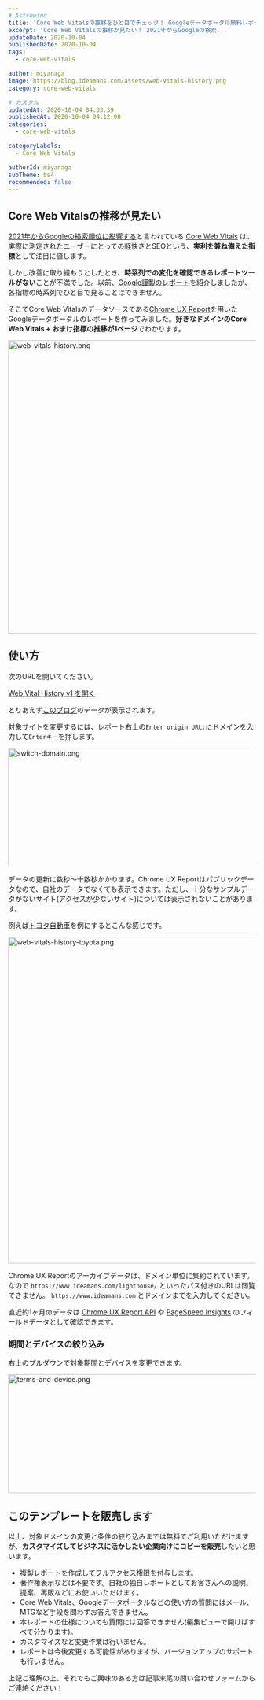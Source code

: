 ```yaml
---
# Astrowind
title: 'Core Web Vitalsの推移をひと目でチェック！ Googleデータポータル無料レポートを公開'
excerpt: 'Core Web Vitalsの推移が見たい！ 2021年からGoogleの検索...'
updateDate: 2020-10-04
publishedDate: 2020-10-04
tags: 
  - core-web-vitals

author: miyanaga
image: https://blog.ideamans.com/assets/web-vitals-history.png
category: core-web-vitals

# カスタム
updatedAt: 2020-10-04 04:33:39
publishedAt: 2020-10-04 04:12:00
categories: 
  - core-web-vitals

categoryLabels: 
  - Core Web Vitals

authorId: miyanaga
subTheme: bs4
recommended: false
---
```


## Core Web Vitalsの推移が見たい

[2021年からGoogleの検索順位に影響する](https://webtan.impress.co.jp/e/2020/06/05/36210)と言われている [Core Web Vitals](https://developers-jp.googleblog.com/2020/05/web-vitals.html) は、実際に測定されたユーザーにとっての軽快さとSEOという、**実利を兼ね備えた指標**として注目に値します。

しかし改善に取り組もうとしたとき、**時系列での変化を確認できるレポートツールがない**ことが不満でした。以前、[Google謹製のレポート](https://blog.ideamans.com/2020/06/core-web-vitals-datastudio-reporting.html)を紹介しましたが、各指標の時系列でひと目で見ることはできません。

そこでCore Web Vitalsのデータソースである[Chrome UX Report](https://developers.google.com/web/tools/chrome-user-experience-report)を用いたGoogleデータポータルのレポートを作ってみました。**好きなドメインのCore Web Vitals + おまけ指標の推移が1ページ**でわかります。

<img alt="web-vitals-history.png" src="https://blog.ideamans.com/assets_c/2020/10/web-vitals-history-thumb-1000xauto-1268.png" width="1000" height="596" class="img-fluid img-thumbnail" />

## 使い方

次のURLを開いてください。

<a href="https://datastudio.google.com/reporting/ee83568a-58f6-4f3e-b9e9-61313e8c798b" class="btn btn-primary btn-lg">Web Vital History v1 を開く</a>

とりあえず[このブログ](https://blog.ideamans.com/)のデータが表示されます。

対象サイトを変更するには、レポート右上の`Enter origin URL:`にドメインを入力して`Enterキー`を押します。

<img alt="switch-domain.png" src="https://blog.ideamans.com/assets_c/2020/10/switch-domain-thumb-900xauto-1270.png" width="900" height="242" class="img-fluid img-thumbnail">

データの更新に数秒〜十数秒かかります。Chrome UX Reportはパブリックデータなので、自社のデータでなくても表示できます。ただし、十分なサンプルデータがないサイト(アクセスが少ないサイト)については表示されないことがあります。

例えば[トヨタ自動車](https://toyota.jp)を例にするとこんな感じです。

<img alt="web-vitals-history-toyota.png" src="https://blog.ideamans.com/assets_c/2020/10/web-vitals-history-toyota-thumb-1000xauto-1272.png" width="1000" height="664" class="img-fluid img-thumbnail">

<div class="alert alert-warning">
<p>Chrome UX Reportのアーカイブデータは、ドメイン単位に集約されています。なので <code>https://www.ideamans.com/lighthouse/</code> といったパス付きのURLは閲覧できません。 <code>https://www.ideamans.com</code> とドメインまでを入力してください。</p>
</div>

直近約1ヶ月のデータは [Chrome UX Report API](https://developers.google.com/web/tools/chrome-user-experience-report/api/reference) や [PageSpeed Insights](https://developers.google.com/speed/pagespeed/insights/?hl=JA) のフィールドデータとして確認できます。

### 期間とデバイスの絞り込み

右上のプルダウンで対象期間とデバイスを変更できます。

<img alt="terms-and-device.png" src="https://blog.ideamans.com/assets_c/2020/10/terms-and-device-thumb-900xauto-1274.png" width="900" height="242" class="img-fluid img-thumbnail">

## このテンプレートを販売します

以上、対象ドメインの変更と条件の絞り込みまでは無料でご利用いただけますが、**カスタマイズしてビジネスに活かしたい企業向けにコピーを販売**したいと思います。

* 複製レポートを作成してフルアクセス権限を付与します。
* 著作権表示などは不要です。自社の独自レポートとしてお客さんへの説明、提案、再販などにお使いいただけます。
* Core Web Vitals、Googleデータポータルなどの使い方の質問にはメール、MTGなど手段を問わずお答えできません。
* 本レポートの仕様についても質問には回答できません(編集ビューで開けばすべて分かります)。
* カスタマイズなど変更作業は行いません。
* レポートは今後変更する可能性がありますが、バージョンアップのサポートも行いません。

上記ご理解の上、それでもご興味のある方は記事末尾の問い合わせフォームからご連絡ください！
